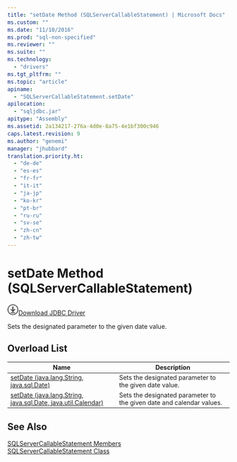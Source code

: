 ```yaml
---
title: "setDate Method (SQLServerCallableStatement) | Microsoft Docs"
ms.custom: ""
ms.date: "11/10/2016"
ms.prod: "sql-non-specified"
ms.reviewer: ""
ms.suite: ""
ms.technology: 
  - "drivers"
ms.tgt_pltfrm: ""
ms.topic: "article"
apiname: 
  - "SQLServerCallableStatement.setDate"
apilocation: 
  - "sqljdbc.jar"
apitype: "Assembly"
ms.assetid: 2a134217-276a-4d0e-8a75-4e1bf300c946
caps.latest.revision: 9
ms.author: "genemi"
manager: "jhubbard"
translation.priority.ht: 
  - "de-de"
  - "es-es"
  - "fr-fr"
  - "it-it"
  - "ja-jp"
  - "ko-kr"
  - "pt-br"
  - "ru-ru"
  - "sv-se"
  - "zh-cn"
  - "zh-tw"
---
```

# setDate Method (SQLServerCallableStatement)
![Download](../../../ssdt/media/download.png)[Download JDBC Driver](http://go.microsoft.com/fwlink/?LinkId=245496)

  Sets the designated parameter to the given date value.  
  
## Overload List  
  
|Name|Description|  
|----------|-----------------|  
|[setDate (java.lang.String, java.sql.Date)](../../../connect/jdbc/reference/setdate-method--java.lang.string--java.sql.date-.md)|Sets the designated parameter to the given date value.|  
|[setDate (java.lang.String, java.sql.Date, java.util.Calendar)](../../../connect/jdbc/reference/setdate-method--java.lang.string--java.sql.date--java.util.calendar-.md)|Sets the designated parameter to the given date and calendar values.|  
  
## See Also  
 [SQLServerCallableStatement Members](../../../connect/jdbc/reference/sqlservercallablestatement-members.md)   
 [SQLServerCallableStatement Class](../../../connect/jdbc/reference/sqlservercallablestatement-class.md)  
  
  